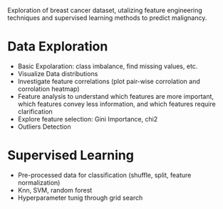 Exploration of breast cancer dataset, utalizing feature engineering techniques and supervised learning methods to predict malignancy.

# Data Exploration
- Basic Expolaration: class imbalance, find missing values, etc.
- Visualize Data distributions
- Investigate feature correlations (plot pair-wise corrolation and corrolation heatmap)
- Feature analysis to understand which features are more important, which features convey less information, and which features require clarification
- Explore feature selection: Gini Importance, chi2
- Outliers Detection

# Supervised Learning
- Pre-processed data for classification (shuffle, split, feature normalization)
- Knn, SVM, random forest
- Hyperparameter tunig through grid search

